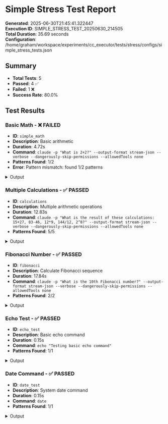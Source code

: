 # Simple Stress Test Report

**Generated**: 2025-06-30T21:45:41.322447  
**Execution ID**: SIMPLE_STRESS_TEST_20250630_214505  
**Total Duration**: 35.69 seconds  
**Configuration**: /home/graham/workspace/experiments/cc_executor/tests/stress/configs/simple_stress_tests.json

## Summary

- **Total Tests**: 5
- **Passed**: 4 ✅
- **Failed**: 1 ❌
- **Success Rate**: 80.0%

## Test Results

### Basic Math - ❌ FAILED

- **ID**: `simple_math`
- **Description**: Basic arithmetic
- **Duration**: 4.72s
- **Command**: `claude -p "What is 2+2?" --output-format stream-json --verbose --dangerously-skip-permissions --allowedTools none`
- **Patterns Found**: 1/2
- **Error**: Pattern mismatch: found 1/2 patterns

<details>
<summary>Output</summary>

```
{"type":"system","subtype":"init","cwd":"/home/graham/workspace/experiments/cc_executor","session_id":"2261818e-b778-4418-a27d-6d0676ea5223","tools":["Task","Bash","Glob","Grep","LS","exit_plan_mode","Read","Edit","MultiEdit","Write","NotebookRead","NotebookEdit","WebFetch","TodoRead","TodoWrite","WebSearch"],"mcp_servers":[],"model":"claude-opus-4-20250514","permissionMode":"bypassPermissions","apiKeySource":"none"}

{"type":"assistant","message":{"id":"msg_01SEgDGuebk6VGgGcemNdY7P","type":"message","role":"assistant","model":"claude-opus-4-20250514","content":[{"type":"text","text":"4"}],"stop_reason":null,"stop_sequence":null,"usage":{"input_tokens":4,"cache_creation_input_tokens":0,"cache_read_input_tokens":28252,"output_tokens":1,"service_tier":"standard"}},"parent_tool_use_id":null,"session_id":"2261818e-b778-4418-a27d-6d0676ea5223"}

{"type":"result","subtype":"success","is_error":false,"duration_ms":3657,"duration_api_ms":3582,"num_turns":1,"result":"4","session_id":"2261818e-b
```

</details>

### Multiple Calculations - ✅ PASSED

- **ID**: `calculations`
- **Description**: Multiple arithmetic operations
- **Duration**: 12.83s
- **Command**: `claude -p "What is the result of these calculations: 15+27, 83-46, 12*9, 144/12, 2^8?" --output-format stream-json --verbose --dangerously-skip-permissions --allowedTools none`
- **Patterns Found**: 5/5

<details>
<summary>Output</summary>

```
{"type":"system","subtype":"init","cwd":"/home/graham/workspace/experiments/cc_executor","session_id":"72caaa6a-cabf-4328-b090-e8e83b731811","tools":["Task","Bash","Glob","Grep","LS","exit_plan_mode","Read","Edit","MultiEdit","Write","NotebookRead","NotebookEdit","WebFetch","TodoRead","TodoWrite","WebSearch"],"mcp_servers":[],"model":"claude-opus-4-20250514","permissionMode":"bypassPermissions","apiKeySource":"none"}

{"type":"assistant","message":{"id":"msg_013nnViU3xDYBshmsh5XazXh","type":"message","role":"assistant","model":"claude-opus-4-20250514","content":[{"type":"text","text":"I'll calculate each of these for you:"}],"stop_reason":null,"stop_sequence":null,"usage":{"input_tokens":4,"cache_creation_input_tokens":5623,"cache_read_input_tokens":22655,"output_tokens":1,"service_tier":"standard"}},"parent_tool_use_id":null,"session_id":"72caaa6a-cabf-4328-b090-e8e83b731811"}

{"type":"assistant","message":{"id":"msg_013nnViU3xDYBshmsh5XazXh","type":"message","role":"assistant","mode
```

</details>

### Fibonacci Number - ✅ PASSED

- **ID**: `fibonacci`
- **Description**: Calculate Fibonacci sequence
- **Duration**: 17.84s
- **Command**: `claude -p "What is the 10th Fibonacci number?" --output-format stream-json --verbose --dangerously-skip-permissions --allowedTools none`
- **Patterns Found**: 2/2

<details>
<summary>Output</summary>

```
{"type":"system","subtype":"init","cwd":"/home/graham/workspace/experiments/cc_executor","session_id":"ed88f223-fb18-46f6-9626-9a1eafb67b22","tools":["Task","Bash","Glob","Grep","LS","exit_plan_mode","Read","Edit","MultiEdit","Write","NotebookRead","NotebookEdit","WebFetch","TodoRead","TodoWrite","WebSearch"],"mcp_servers":[],"model":"claude-opus-4-20250514","permissionMode":"bypassPermissions","apiKeySource":"none"}

{"type":"assistant","message":{"id":"msg_016ddD8kYs1UeWJV2EG2GqS6","type":"message","role":"assistant","model":"claude-opus-4-20250514","content":[{"type":"text","text":"I'll calculate the 10th Fibonacci number for you."}],"stop_reason":null,"stop_sequence":null,"usage":{"input_tokens":4,"cache_creation_input_tokens":5600,"cache_read_input_tokens":22655,"output_tokens":3,"service_tier":"standard"}},"parent_tool_use_id":null,"session_id":"ed88f223-fb18-46f6-9626-9a1eafb67b22"}

{"type":"assistant","message":{"id":"msg_016ddD8kYs1UeWJV2EG2GqS6","type":"message","role":"assi
```

</details>

### Echo Test - ✅ PASSED

- **ID**: `echo_test`
- **Description**: Basic echo command
- **Duration**: 0.15s
- **Command**: `echo "Testing basic echo command"`
- **Patterns Found**: 1/1

<details>
<summary>Output</summary>

```
Testing basic echo command

```

</details>

### Date Command - ✅ PASSED

- **ID**: `date_test`
- **Description**: System date command
- **Duration**: 0.15s
- **Command**: `date`
- **Patterns Found**: 1/1

<details>
<summary>Output</summary>

```
Mon Jun 30 09:45:41 PM EDT 2025

```

</details>

